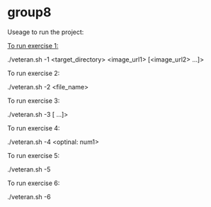 # group8

Useage to run the project:

<ins>To run exercise 1:</ins>

./veteran.sh -1 <target_directory> <image_url1> [<image_url2> ...]> 

To run exercise 2:

./veteran.sh -2 <file_name> <char>

To run exercise 3:

./veteran.sh -3  <num1> [<num2> ...]> 

To run exercise 4:

./veteran.sh -4  <optinal: num1> 

To run exercise 5:

./veteran.sh -5 

To run exercise 6:

./veteran.sh -6  
